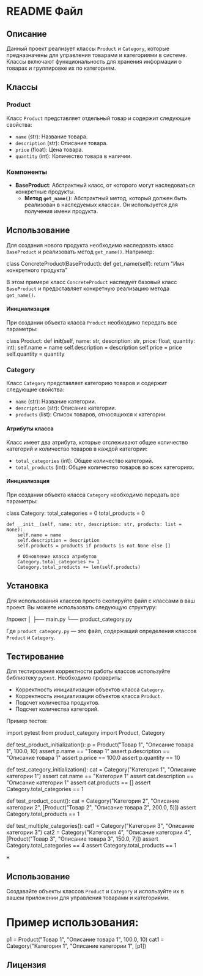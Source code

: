 # README Файл

## Описание

Данный проект реализует классы `Product` и `Category`, которые предназначены для управления товарами и категориями в системе. Классы включают функциональность для хранения информации о товарах и группировке их по категориям.

## Классы

### Product

Класс `Product` представляет отдельный товар и содержит следующие свойства:

- `name` (str): Название товара.
- `description` (str): Описание товара.
- `price` (float): Цена товара.
- `quantity` (int): Количество товара в наличии.

### Компоненты

- **BaseProduct**: Абстрактный класс, от которого могут наследоваться конкретные продукты.
  - **Метод `get_name()`**: Абстрактный метод, который должен быть реализован в наследуемых классах. Он используется для получения имени продукта.

## Использование

Для создания нового продукта необходимо наследовать класс `BaseProduct` и реализовать метод `get_name()`. Например:

class ConcreteProduct(BaseProduct):
    def get_name(self):
        return "Имя конкретного продукта"


В этом примере класс `ConcreteProduct` наследует базовый класс `BaseProduct` и предоставляет конкретную реализацию метода `get_name()`.


#### Инициализация
При создании объекта класса `Product` необходимо передать все параметры:

class Product:
    def __init__(self, name: str, description: str, price: float, quantity: int):
        self.name = name
        self.description = description
        self.price = price
        self.quantity = quantity


### Category

Класс `Category` представляет категорию товаров и содержит следующие свойства:

- `name` (str): Название категории.
- `description` (str): Описание категории.
- `products` (list): Список товаров, относящихся к категории.

#### Атрибуты класса
Класс имеет два атрибута, которые отслеживают общее количество категорий и количество товаров в каждой категории:

- `total_categories` (int): Общее количество категорий.
- `total_products` (int): Общее количество товаров во всех категориях.

#### Инициализация
При создании объекта класса `Category` необходимо передать все параметры:

class Category:
    total_categories = 0
    total_products = 0

    def __init__(self, name: str, description: str, products: list = None):
        self.name = name
        self.description = description
        self.products = products if products is not None else []

        # Обновление класса атрибутов
        Category.total_categories += 1
        Category.total_products += len(self.products)


## Установка

Для использования классов просто скопируйте файл с классами в ваш проект. Вы можете использовать следующую структуру:

/проект
│
├── main.py
└── product_category.py 


Где `product_category.py` — это файл, содержащий определения классов `Product` и `Category`.

## Тестирование

Для тестирования корректности работы классов используйте библиотеку `pytest`. Необходимо проверить:

- Корректность инициализации объектов класса `Category`.
- Корректность инициализации объектов класса `Product`.
- Подсчет количества продуктов.
- Подсчет количества категорий.

Пример тестов:

import pytest
from product_category import Product, Category

def test_product_initialization():
    p = Product("Товар 1", "Описание товара 1", 100.0, 10)
    assert p.name == "Товар 1"
    assert p.description == "Описание товара 1"
    assert p.price == 100.0
    assert p.quantity == 10

def test_category_initialization():
    cat = Category("Категория 1", "Описание категории 1")
    assert cat.name == "Категория 1"
    assert cat.description == "Описание категории 1"
    assert cat.products == []
    assert Category.total_categories == 1

def test_product_count():
    cat = Category("Категория 2", "Описание категории 2", [Product("Товар 2", "Описание товара 2", 200.0, 5)])
    assert Category.total_products == 1

def test_multiple_categories():
    cat1 = Category("Категория 3", "Описание категории 3")
    cat2 = Category("Категория 4", "Описание категории 4", [Product("Товар 3", "Описание товара 3", 150.0, 7)])
    assert Category.total_categories == 4
    assert Category.total_products == 1

н 
## Использование

Создавайте объекты классов `Product` и `Category` и используйте их в вашем приложении для управления товарами и категориями. 

# Пример использования:
p1 = Product("Товар 1", "Описание товара 1", 100.0, 10)
cat1 = Category("Категория 1", "Описание категории 1", [p1])


## Лицензия
